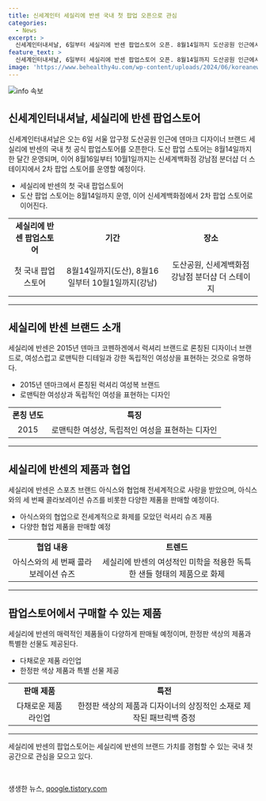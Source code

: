 ```yaml
---
title: 신세계인터 세실리에 반센 국내 첫 팝업 오픈으로 관심
categories:
  - News
excerpt: >
  신세계인터내셔날, 6일부터 세실리에 반센 팝업스토어 오픈. 8월14일까지 도산공원 인근에서 운영 후, 강남점 분더샵에서 2차 오픈 예정. 독립적이고 로맨틱한 여성상을 표현하는 세실리에 반센 브랜드의 매력적인 제품 다수 판매. 신세계백화점 이외에도 온라인에서 만날 수 있음. 협업 제품 등의 특별한 제품도 함께 선보일 예정. 팝업스토어 이용 고객에게는 한정판 패브릭백을 증정할 계획.
feature_text: >
  신세계인터내셔날, 6일부터 세실리에 반센 팝업스토어 오픈. 8월14일까지 도산공원 인근에서 운영 후, 강남점 분더샵에서 2차 오픈 예정. 독립적이고 로맨틱한 여성상을 표현하는 세실리에 반센 브랜드의 매력적인 제품 다수 판매. 신세계백화점 이외에도 온라인에서 만날 수 있음. 협업 제품 등의 특별한 제품도 함께 선보일 예정. 팝업스토어 이용 고객에게는 한정판 패브릭백을 증정할 계획.
image: 'https://www.behealthy4u.com/wp-content/uploads/2024/06/koreanews.jpg'
---
```


<p><img src="https://www.behealthy4u.com/wp-content/uploads/2024/06/koreanews.jpg" alt="info 속보" /></p>

<h2 data-ke-size="size26">신세계인터내셔날, 세실리에 반센 팝업스토어</h2>

<p data-ke-size="size16">신세계인터내셔날은 오는 6일 서울 압구정 도산공원 인근에 덴마크 디자이너 브랜드 세실리에 반센의 국내 첫 공식 팝업스토어를 오픈한다. 도산 팝업 스토어는 8월14일까지 한 달간 운영되며, 이어 8월16일부터 10월1일까지는 신세계백화점 강남점 분더샵 더 스테이지에서 2차 팝업 스토어를 운영할 예정이다.</p>

<ul>
<li>세실리에 반센의 첫 국내 팝업스토어</li>
<li>도산 팝업 스토어는 8월14일까지 운영, 이어 신세계백화점에서 2차 팝업 스토어로 이어진다.</li>
</ul>

<table>
    <tr>
        <td style="text-align: center; height: 17px;"><b>세실리에 반센 팝업스토어</b></td>
        <td style="text-align: center; height: 17px;"><b>기간</b></td>
        <td style="text-align: center; height: 17px;"><b>장소</b></td>
    </tr>
    <tr>
        <td style="text-align: center; height: 17px;">첫 국내 팝업스토어</td>
        <td style="text-align: center; height: 17px;">8월14일까지(도산), 8월16일부터 10월1일까지(강남)</td>
        <td style="text-align: center; height: 17px;">도산공원, 신세계백화점 강남점 분더샵 더 스테이지</td>
    </tr>
</table>

<hr>

<h2 data-ke-size="size26">세실리에 반센 브랜드 소개</h2>

<p data-ke-size="size16">세실리에 반센은 2015년 덴마크 코펜하겐에서 럭셔리 브랜드로 론칭된 디자이너 브랜드로, 여성스럽고 로맨틱한 디테일과 강한 독립적인 여성상을 표현하는 것으로 유명하다.</p>

<ul>
<li>2015년 덴마크에서 론칭된 럭셔리 여성복 브랜드</li>
<li>로맨틱한 여성상과 독립적인 여성을 표현하는 디자인</li>
</ul>

<table>
    <tr>
        <td style="text-align: center; height: 17px;"><b>론칭 년도</b></td>
        <td style="text-align: center; height: 17px;"><b>특징</b></td>
    </tr>
    <tr>
        <td style="text-align: center; height: 17px;">2015</td>
        <td style="text-align: center; height: 17px;">로맨틱한 여성상, 독립적인 여성을 표현하는 디자인</td>
    </tr>
</table>

<hr>

<h2 data-ke-size="size26">세실리에 반센의 제품과 협업</h2>

<p data-ke-size="size16">세실리에 반센은 스포츠 브랜드 아식스와 협업해 전세계적으로 사랑을 받았으며, 아식스와의 세 번째 콜라보레이션 슈즈를 비롯한 다양한 제품을 판매할 예정이다.</p>

<ul>
<li>아식스와의 협업으로 전세계적으로 화제를 모았던 럭셔리 슈즈 제품</li>
<li>다양한 협업 제품을 판매할 예정</li>
</ul>

<table>
    <tr>
        <td style="text-align: center; height: 17px;"><b>협업 내용</b></td>
        <td style="text-align: center; height: 17px;"><b>트렌드</b></td>
    </tr>
    <tr>
        <td style="text-align: center; height: 17px;">아식스와의 세 번째 콜라보레이션 슈즈</td>
        <td style="text-align: center; height: 17px;">세실리에 반센의 여성적인 미학을 적용한 독특한 샌들 형태의 제품으로 화제</td>
    </tr>
</table>

<hr>

<h2 data-ke-size="size26">팝업스토어에서 구매할 수 있는 제품</h2>

<p data-ke-size="size16">세실리에 반센의 매력적인 제품들이 다양하게 판매될 예정이며, 한정판 색상의 제품과 특별한 선물도 제공된다.</p>

<ul>
<li>다채로운 제품 라인업</li>
<li>한정판 색상 제품과 특별 선물 제공</li>
</ul>

<table>
    <tr>
        <td style="text-align: center; height: 17px;"><b>판매 제품</b></td>
        <td style="text-align: center; height: 17px;"><b>특전</b></td>
    </tr>
    <tr>
        <td style="text-align: center; height: 17px;">다채로운 제품 라인업</td>
        <td style="text-align: center; height: 17px;">한정판 색상의 제품과 디자이너의 상징적인 소재로 제작된 패브릭백 증정</td>
    </tr>
</table>

<hr>

<p data-ke-size="size16">세실리에 반센의 팝업스토어는 세실리에 반센의 브랜드 가치를 경험할 수 있는 국내 첫 공간으로 관심을 모으고 있다.</p>

<p data-ke-size="size16">&nbsp;</p>
생생한 뉴스, <a href="https://qoogle.tistory.com" rel="dofollow">qoogle.tistory.com</a>


